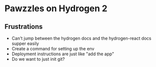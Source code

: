# Pawzzles on Hydrogen 2

## Frustrations

- Can't jump between the hydrogen docs and the hydrogen-react docs supper easily
- Create a command for setting up the env
- Deployment instructions are just like "add the app"
- Do we want to just init git?
